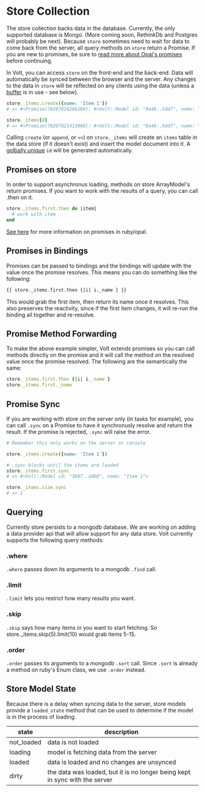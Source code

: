 # Store Collection

The store collection backs data in the database.  Currently, the only supported database is Mongo. (More coming soon, RethinkDb and Postgres will probably be next).  Because ```store``` sometimes need to wait for data to come back from the server, all query methods on ```store``` return a Promise.  If you are new to promises, be sure to [read more about Opal's promises](http://opalrb.org/docs/promises/) before continuing.

In Volt, you can access ```store``` on the front-end and the back-end.  Data will automatically be synced between the browser and the server.  Any changes to the data in ```store``` will be reflected on any clients using the data (unless a [buffer](#buffers) is in use - see below).

```ruby
store._items.create({name: 'Item 1'})
# => #<Promise(70297824266280): #<Volt::Model id: "9a46..5dd7", name: "Item 1">>

store._items[0]
# => #<Promise(70297821413860): #<Volt::Model id: "9a46..5dd7", name: "Item 1">>
```

Calling ```create``` (or ```append```, or ```<<```) on ```store._items``` will create an ```items``` table in the data store (if it doesn't exist) and insert the model document into it.  A [golbally unique](http://en.wikipedia.org/wiki/Globally_unique_identifier) ```id``` will be generated automatically.

## Promises on store

In order to support asynchronus loading, methods on store ArrayModel's return promises.  If you want to work with the results of a query, you can call .then on it.

```ruby
store._items.first.then do |item|
  # work with item
end
```

[See here](http://opalrb.org/blog/2014/05/07/promises-in-opal/) for more information on promises in ruby/opal.

## Promises in Bindings

Promises can be passed to bindings and the bindings will update with the value once the promise resolves.  This means you can do something like the following:

```html
{{ store._items.first.then {|i| i._name } }}
```

This would grab the first item, then return its name once it resolves.  This also preserves the reactivity, since if the first item changes, it will re-run the binding all together and re-resolve.

## Promise Method Forwarding

To make the above example simpler, Volt extends promises so you can call methods directly on the promise and it will call the method on the resolved value once the promise resolved.  The following are the semantically the same:

```ruby
store._items.first.then {|i| i._name }
store._items.first._name
```

## Promise Sync

If you are working with store on the server only (in tasks for example), you can call ```.sync``` on a Promise to have it synchronusly resolve and return the result.  If the promise is rejected, ```.sync``` will raise the error.

```ruby
# Remember this only works on the server or console

store._items.create({name: 'Item 1'})

# .sync blocks until the items are loaded
store._items.first.sync
# => #<Volt::Model id: "3607..a0b0", name: "Item 1">

store._items.size.sync
# => 1
```

## Querying

Currently store persists to a mongodb database.  We are working on adding a data provider api that will allow support for any data store.  Volt currently supports the following query methods:

### .where

```.where``` passes down its arguments to a mongodb ```.find``` call.

### .limit

```.limit``` lets you restrict how many results you want.

### .skip

```.skip``` says how many items in you want to start fetching.  So store._items.skip(5).limit(10) would grab items 5-15.

### .order

```.order``` passes its arguments to a mongodb ```.sort``` call.  Since ```.sort``` is already a method on ruby's Enum class, we use ```.order``` instead.

## Store Model State

Because there is a delay when syncing data to the server, store models provide a ```loaded_state``` method that can be used to determine if the model is in the process of loading.

| state       | description                                                  |
|-------------|--------------------------------------------------------------|
| not_loaded  | data is not loaded                                           |
| loading     | model is fetching data from the server                       |
| loaded      | data is loaded and no changes are unsynced                   |
| dirty       | the data was loaded, but it is no longer being kept in sync with the server |


